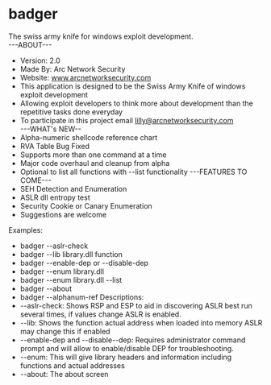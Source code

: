 # badger
The swiss army knife for windows exploit development.<br/>
---ABOUT---
- Version: 2.0
- Made By: Arc Network Security
- Website: www.arcnetworksecurity.com
- This application is designed to be the Swiss Army Knife of windows exploit development
- Allowing exploit developers to think more about development than the repetitive tasks done everyday
- To participate in this project email lilly@arcnetworksecurity.com <br/>
---WHAT's NEW--
- Alpha-numeric shellcode reference chart
- RVA Table Bug Fixed
- Supports more than one command at a time
- Major code overhaul and cleanup from alpha
- Optional to list all functions with --list functionality
---FEATURES TO COME---
- SEH Detection and Enumeration
- ASLR dll entropy test
- Security Cookie or Canary Enumeration
- Suggestions are welcome

Examples:
- badger --aslr-check
- badger --lib library.dll function
- badger --enable-dep or --disable-dep
- badger --enum library.dll
- badger --enum library.dll --list
- badger --about
- badger --alphanum-ref
Descriptions:
- --aslr-check: Shows RSP and ESP to aid in discovering ASLR best run several times, if values change ASLR is enabled.
- --lib: Shows the function actual address when loaded into memory ASLR may change this if enabled
- --enable-dep and --disable--dep: Requires administrator command prompt and will allow to enable/disable DEP for troubleshooting.
- --enum: This will give library headers and information including functions and actual addresses
- --about: The about screen
